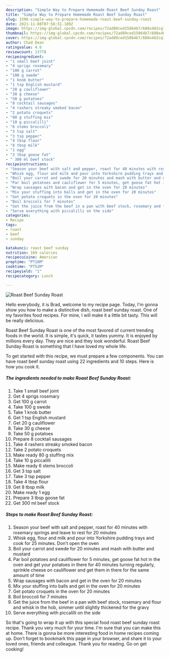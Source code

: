 ```yaml
---
description: "Simple Way to Prepare Homemade Roast Beef Sunday Roast"
title: "Simple Way to Prepare Homemade Roast Beef Sunday Roast"
slug: 1596-simple-way-to-prepare-homemade-roast-beef-sunday-roast
date: 2021-11-08T07:58:51.189Z
image: https://img-global.cpcdn.com/recipes/72ad89ced15864b7/680x482cq70/roast-beef-sunday-roast-recipe-main-photo.jpg
thumbnail: https://img-global.cpcdn.com/recipes/72ad89ced15864b7/680x482cq70/roast-beef-sunday-roast-recipe-main-photo.jpg
cover: https://img-global.cpcdn.com/recipes/72ad89ced15864b7/680x482cq70/roast-beef-sunday-roast-recipe-main-photo.jpg
author: Chad Dean
ratingvalue: 4.6
reviewcount: 13778
recipeingredient:
- "1 small beef joint"
- "4 sprigs rosemary"
- "100 g carrot"
- "100 g swede"
- "1 knob butter"
- "1 tsp English mustard"
- "20 g cauliflower"
- "30 g cheese"
- "50 g potatoes"
- "8 cocktail sausages"
- "4 rashers streaky smoked bacon"
- "2 potato croquets"
- "80 g stuffing mix"
- "10 g piccalilli"
- "6 stems broccoli"
- "3 tsp salt"
- "3 tsp pepper"
- "4 tbsp flour"
- "8 tbsp milk"
- "1 egg"
- "3 tbsp goose fat"
- " 300 ml beef stock"
recipeinstructions:
- "Season your beef with salt and pepper, roast for 40 minutes with rosemary springs and leave to rest for 20 minutes"
- "Whisk egg, flour and milk and pour into Yorkshire pudding trays and cook for 25 minutes. Don’t open the oven"
- "Boil your carrot and swede for 20 minutes and mash with butter and mustard"
- "Par boil potatoes and cauliflower for 5 minutes, get goose fat hot in the oven and get your potatoes in there for 40 minutes turning regularly, sprinkle cheese on cauliflower and get them in there for the same amount of time"
- "Wrap sausages with bacon and get in the oven for 20 minutes"
- "Mix your stuffing into balls and get in the oven for 20 minutes"
- "Get potato croquets in the oven for 20 minutes"
- "Boil broccoli for 7 minutes"
- "Get the juice from the beef in a pan with beef stock, rosemary and flour and whisk in the hob, simmer until slightly thickened for the gravy"
- "Serve everything with piccalilli on the side"
categories:
- Recipe
tags:
- roast
- beef
- sunday

katakunci: roast beef sunday 
nutrition: 169 calories
recipecuisine: American
preptime: "PT16M"
cooktime: "PT52M"
recipeyield: "1"
recipecategory: Lunch

---
```



![Roast Beef Sunday Roast](https://img-global.cpcdn.com/recipes/72ad89ced15864b7/680x482cq70/roast-beef-sunday-roast-recipe-main-photo.jpg)

Hello everybody, it is Brad, welcome to my recipe page. Today, I'm gonna show you how to make a distinctive dish, roast beef sunday roast. One of my favorites food recipes. For mine, I will make it a little bit tasty. This will be really delicious.

Roast Beef Sunday Roast is one of the most favored of current trending foods in the world. It is simple, it's quick, it tastes yummy. It is enjoyed by millions every day. They are nice and they look wonderful. Roast Beef Sunday Roast is something that I have loved my whole life.




To get started with this recipe, we must prepare a few components. You can have roast beef sunday roast using 22 ingredients and 10 steps. Here is how you cook it.

<!--inarticleads1-->

##### The ingredients needed to make Roast Beef Sunday Roast:

1. Take 1 small beef joint
1. Get 4 sprigs rosemary
1. Get 100 g carrot
1. Take 100 g swede
1. Take 1 knob butter
1. Get 1 tsp English mustard
1. Get 20 g cauliflower
1. Take 30 g cheese
1. Take 50 g potatoes
1. Prepare 8 cocktail sausages
1. Take 4 rashers streaky smoked bacon
1. Take 2 potato croquets
1. Make ready 80 g stuffing mix
1. Take 10 g piccalilli
1. Make ready 6 stems broccoli
1. Get 3 tsp salt
1. Take 3 tsp pepper
1. Take 4 tbsp flour
1. Get 8 tbsp milk
1. Make ready 1 egg
1. Prepare 3 tbsp goose fat
1. Get  300 ml beef stock




<!--inarticleads2-->

##### Steps to make Roast Beef Sunday Roast:

1. Season your beef with salt and pepper, roast for 40 minutes with rosemary springs and leave to rest for 20 minutes
1. Whisk egg, flour and milk and pour into Yorkshire pudding trays and cook for 25 minutes. Don’t open the oven
1. Boil your carrot and swede for 20 minutes and mash with butter and mustard
1. Par boil potatoes and cauliflower for 5 minutes, get goose fat hot in the oven and get your potatoes in there for 40 minutes turning regularly, sprinkle cheese on cauliflower and get them in there for the same amount of time
1. Wrap sausages with bacon and get in the oven for 20 minutes
1. Mix your stuffing into balls and get in the oven for 20 minutes
1. Get potato croquets in the oven for 20 minutes
1. Boil broccoli for 7 minutes
1. Get the juice from the beef in a pan with beef stock, rosemary and flour and whisk in the hob, simmer until slightly thickened for the gravy
1. Serve everything with piccalilli on the side




So that's going to wrap it up with this special food roast beef sunday roast recipe. Thank you very much for your time. I'm sure that you can make this at home. There is gonna be more interesting food in home recipes coming up. Don't forget to bookmark this page in your browser, and share it to your loved ones, friends and colleague. Thank you for reading. Go on get cooking!
